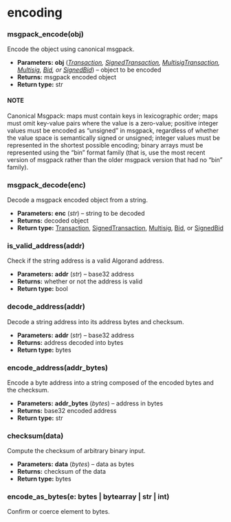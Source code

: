 # encoding

### msgpack_encode(obj)

Encode the object using canonical msgpack.

* **Parameters:**
  **obj** ([*Transaction*](transaction.md#algosdk.transaction.Transaction)*,* [*SignedTransaction*](transaction.md#algosdk.transaction.SignedTransaction)*,* [*MultisigTransaction*](transaction.md#algosdk.transaction.MultisigTransaction)*,* [*Multisig*](transaction.md#algosdk.transaction.Multisig)*,*            [*Bid*](auction.md#algosdk.auction.Bid)*, or* [*SignedBid*](auction.md#algosdk.auction.SignedBid)) – object to be encoded
* **Returns:**
  msgpack encoded object
* **Return type:**
  str

#### NOTE
Canonical Msgpack: maps must contain keys in lexicographic order; maps
must omit key-value pairs where the value is a zero-value; positive
integer values must be encoded as “unsigned” in msgpack, regardless of
whether the value space is semantically signed or unsigned; integer
values must be represented in the shortest possible encoding; binary
arrays must be represented using the “bin” format family (that is, use
the most recent version of msgpack rather than the older msgpack
version that had no “bin” family).

### msgpack_decode(enc)

Decode a msgpack encoded object from a string.

* **Parameters:**
  **enc** (*str*) – string to be decoded
* **Returns:**
  decoded object
* **Return type:**
  [Transaction](transaction.md#algosdk.transaction.Transaction), [SignedTransaction](transaction.md#algosdk.transaction.SignedTransaction), [Multisig](transaction.md#algosdk.transaction.Multisig), [Bid](auction.md#algosdk.auction.Bid), or [SignedBid](auction.md#algosdk.auction.SignedBid)

### is_valid_address(addr)

Check if the string address is a valid Algorand address.

* **Parameters:**
  **addr** (*str*) – base32 address
* **Returns:**
  whether or not the address is valid
* **Return type:**
  bool

### decode_address(addr)

Decode a string address into its address bytes and checksum.

* **Parameters:**
  **addr** (*str*) – base32 address
* **Returns:**
  address decoded into bytes
* **Return type:**
  bytes

### encode_address(addr_bytes)

Encode a byte address into a string composed of the encoded bytes and the
checksum.

* **Parameters:**
  **addr_bytes** (*bytes*) – address in bytes
* **Returns:**
  base32 encoded address
* **Return type:**
  str

### checksum(data)

Compute the checksum of arbitrary binary input.

* **Parameters:**
  **data** (*bytes*) – data as bytes
* **Returns:**
  checksum of the data
* **Return type:**
  bytes

### encode_as_bytes(e: bytes | bytearray | str | int)

Confirm or coerce element to bytes.
